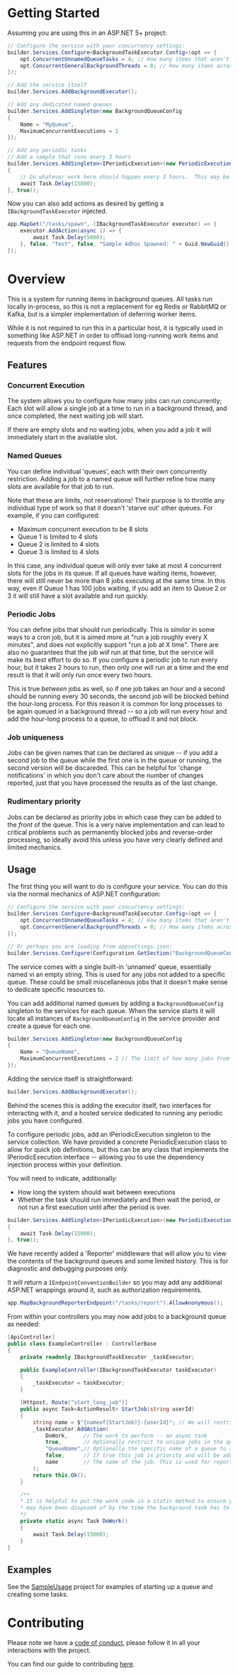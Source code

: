 # Getting Started

Assuming you are using this in an ASP.NET 5+ project:

```csharp
// Configure the service with your concurrency settings:
builder.Services.Configure<BackgroundTaskExecutor.Config>(opt => {
    opt.ConcurrentUnnamedQueueTasks = 4; // How many items that aren't added to a specific queue to run in parallel.
    opt.ConcurrentGeneralBackgroundThreads = 8; // How many items across all queues can be run in parallel in total.
});

// Add the service itself
builder.Services.AddBackgroundExecutor();

// Add any dedicated named queues
builder.Services.AddSingleton(new BackgroundQueueConfig
{
    Name = "MyQueue",
    MaximumConcurrentExecutions = 2
});

// Add any periodic tasks 
// Add a sample that runs every 3 hours
builder.Services.AddSingleton<IPeriodicExecution>(new PeriodicExecution("Example 3 hour periodic execution", TimeSpan.FromHours(3), async () =>
{
    // Do whatever work here should happen every 3 hours.  This may be to add additional background tasks in the queue.
    await Task.Delay(15000);
}, true));
```

Now you can also add actions as desired by getting a `IBackgroundTaskExecutor` injected.

```csharp
app.MapGet("/tasks/spawn", (IBackgroundTaskExecutor executor) => {
    executor.AddAction(async () => {
        await Task.Delay(5000);
    }, false, "Test", false, "Sample Adhoc Spawned: " + Guid.NewGuid().ToString());
});
```

# Overview

This is a system for running items in background queues.  All tasks run locally in-process, so this is not a replacement for eg Redis or RabbitMQ or Kafka, 
but is a simpler implementation of deferring worker items.

While it is not required to run this in a particular host, it is typically used in something like ASP.NET in order to offload long-running work items and 
requests from the endpoint request flow.

## Features

### Concurrent Execution

The system allows you to configure how many jobs can run concurrently; Each slot will allow a single job at a time to run in a background thread, and once completed, the next 
waiting job will start.  

If there are empty slots and no waiting jobs, when you add a job it will immediately start in the available slot.

### Named Queues

You can define individual 'queues', each with their own concurrently restriction.  Adding a job to a named queue will further refine how many slots are 
available for that job to run.

Note that these are limits, not reservations!  Their purpose is to throttle any individual type of work so that it doesn't 'starve out' other queues.
For example, if you can configured:

 * Maximum concurrent execution to be 8 slots
 * Queue 1 is limited to 4 slots
 * Queue 2 is limited to 4 slots
 * Queue 3 is limited to 4 slots

In this case, any individual queue will only ever take at most 4 concurrent slots for the jobs in its queue.  If all queues have waiting items, however,
there will still never be more than 8 jobs executing at the same time.   In this way, even if Queue 1 has 100 jobs waiting, if you add an item to Queue 2 or 3
it will still have a slot available and run quickly.

### Periodic Jobs

You can define jobs that should run periodically.  This is _similar_ in some ways to a cron job, but it is aimed more at "run a job roughly every X minutes", 
and does not explicitly support "run a job at X time".  There are also no guarantees that the job _will_ run at that time, but the service will make its best effort
to do so.  If you configure a periodic job to run every hour, but it takes 2 hours to run, then only _one_ will run at a time and the end result is that it will
only run once every two hours.

This is true _between_ jobs as well, so if one job takes an hour and a second should be running every 30 seconds, the second job will be blocked behind the hour-long
process.  For this reason it is common for long processes to be again queued in a background thread -- so a job will run every hour and add the hour-long process to 
a queue, to offload it and not block.

### Job uniqueness

Jobs can be given names that can be declared as unique -- if you add a second job to the queue while the first one is in the queue or running, the second version
will be discareded.  This can be helpful for 'change notifications' in which you don't care about the number of changes reported, just that you have processed the 
results as of the last change.

### Rudimentary priority

Jobs can be declared as priority jobs in which case they can be added to the _front_ of the queue.  This is a very naive implementation and can lead to critical problems
such as permanently blocked jobs and reverse-order processing, so ideally avoid this unless you have very clearly defined and limited mechanics.

## Usage

The first thing you will want to do is configure your service.  You can do this via the normal mechanics of ASP.NET configuration:

```csharp
// Configure the service with your concurrency settings:
builder.Services.Configure<BackgroundTaskExecutor.Config>(opt => {
    opt.ConcurrentUnnamedQueueTasks = 4; // How many items that aren't added to a specific queue to run in parallel.
    opt.ConcurrentGeneralBackgroundThreads = 8; // How many items across all queues can be run in parallel in total.
});
```

```csharp
// Or perhaps you are loading from appsettings.json:
builder.Services.Configure(Configuration.GetSection("BackgroundQueueConfig"));
```

The service comes with a single built-in 'unnamed' queue, essentially named vi an empty string.  This is used for any jobs not added to a specific queue. 
These could be small miscellaneous jobs that it doesn't make sense to dedicate specific resources to.

You can add additional named queues by adding a `BackgroundQueueConfig` singleton to the services for each queue.  When the service starts it will locate
all instances of `BackgroundQueueConfig` in the service provider and create a queue for each one.

```csharp
builder.Services.AddSingleton(new BackgroundQueueConfig
{
    Name = "QueueName",
    MaximumConcurrentExecutions = 2 // The limit of how many jobs from this queue can possibly run at the same time.
});
```

Adding the service itself is straightforward:
```csharp
builder.Services.AddBackgroundExecutor();
```

Behind the scenes this is adding the executor itself, two interfaces for interacting with it, and a hosted service dedicated to running any
periodic jobs you have configured.

To configure periodic jobs, add an IPeriodicExecution singleton to the service collection.  We have provided a concrete PeriodicExecution class 
to allow for quick job definitions, but this can be any class that implements the IPeriodicExecution interface -- allowing you to use the dependency
injection process within your definition.

You will need to indicate, additionally:
 * How long the system should wait between executions
 * Whether the task should run immediately and then wait the period, or not run a first execution until after the period is over.

```csharp
builder.Services.AddSingleton<IPeriodicExecution>(new PeriodicExecution("Example Periodic Execution", TimeSpan.FromSeconds(3), async () =>
{
    await Task.Delay(15000);
}, true));
```

We have recently added a 'Reporter' middleware that will allow you to view the contents of the background queues and some limited history.  This is
for diagnostic and debugging purposes only.

It will return a `IEndpointConventionBuilder` so you may add any additional ASP.NET wrappings around it, such as authorization requirements.

```csharp
app.MapBackgroundReporterEndpoint("/tasks/report").AllowAnonymous();
```

From within your controllers you may now add jobs to a background queue as needed:
```csharp
[ApiController]
public class ExampleController : ControllerBase
{
    private readonly IBackgroundTaskExecutor _taskExecutor;

    public ExampleController(IBackgroundTaskExecutor taskExecutor)
    {
        _taskExecutor = taskExecutor;
    }

    [Httpost, Route("start_long_job")]
    public async Task<ActionResult> StartJob(string userId)
    {
        string name = $"{nameof(StartJob)}:{userId}"; // We will restrict the work so that each user can only be in the queue once for this particular job.
        _taskExecutor.AddAction(
            DoWork,     // The work to perform -- an async task
            true,       // Optionally restrict to unique jobs in the queue -- will enforce name uniqueness
            "QueueName",// Optionally the specific name of a queue to add this work to.  Will default to the unnamed queue.
            false,      // If true this job is priority and will be added to the front of the queue
            name        // The name of the job. This is used for reporting and, if this job is labeled unique, will be the unique key.
        );
        return this.Ok();
    }

    /**
    * It is helpful to put the work code in a static method to ensure you don't accidentally capture any request-scoped items, as they
    * may have been disposed of by the time the background task has to do its job.
    */
    private static async Task DoWork()
    {
        await Task.Delay(15000);
    }
}
```

## Examples

See the [SampleUsage](./SampleUsage) project for examples of starting up a queue and creating some tasks.

# Contributing

Please note we have a [code of conduct](./CODE_OF_CONDUCT.md), please follow it in all your interactions with the project.

You can find our guide to contributing [here](./CONTRIBUTING.md).